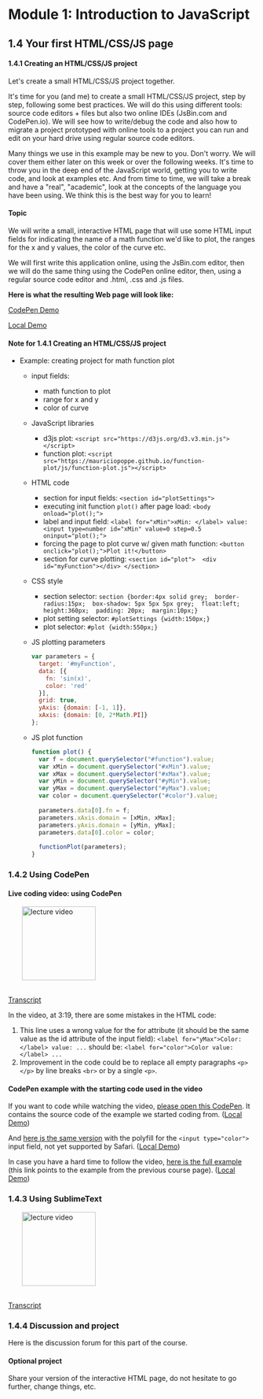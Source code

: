 # Module 1: Introduction to JavaScript

## 1.4 Your first HTML/CSS/JS page

#### 1.4.1 Creating an HTML/CSS/JS project

Let's create a small HTML/CSS/JS project together.

It's time for you (and me) to create a small HTML/CSS/JS project, step by step, following some best practices. We will do this using different tools: source code editors + files but also two online IDEs (JsBin.com and CodePen.io). We will see how to write/debug the code and also how to migrate a project prototyped with online tools to a project you can run and edit on your hard drive using regular source code editors.

Many things we use in this example may be new to you. Don't worry. We will cover them either later on this week or over the following weeks. It's time to throw you in the deep end of the JavaScript world, getting you to write code, and look at examples etc. And from time to time, we will take a break and have a "real", "academic", look at the concepts of the language you have been using. We think this is the best way for you to learn!

#### Topic

We will write a small, interactive HTML page that will use some HTML input fields for indicating the name of a math function we'd like to plot, the ranges for the x and y values, the color of the curve etc.

We will first write this application online, using the JsBin.com editor, then we will do the same thing using the CodePen online editor, then, using a regular source code editor and .html, .css and .js files.

__Here is what the resulting Web page will look like:__

[CodePen Demo](https://codepen.io/w3devcampus/pen/bqGboZ)

[Local Demo](src/01d-example01.html)


#### Note for 1.4.1 Creating an HTML/CSS/JS project

+ Example: creating project for math function plot
  + input fields:
    + math function to plot
    + range for x and y
    + color of curve
  + JavaScript libraries
    + d3js plot: `<script src="https://d3js.org/d3.v3.min.js"></script>`
    + function plot: `<script src="https://mauriciopoppe.github.io/function-plot/js/function-plot.js"></script>`
  + HTML code
    + section for input fields: `<section id="plotSettings">`
    + executing init function `plot()` after page load: `<body onload="plot();">`
    + label and input field: `<label for="xMin">xMin: </label> value: <input type=number id="xMin" value=0 step=0.5 oninput="plot();">`
    + forcing the page to plot curve w/ given math function: `<button onclick="plot();">Plot it!</button>`
    + section for curve plotting: `<section id="plot">  <div id="myFunction"></div> </section>`  
  + CSS style
    + section selector: `section {border:4px solid grey;  border-radius:15px;  box-shadow: 5px 5px 5px grey;  float:left;  height:360px;  padding: 20px;  margin:10px;}`
    + plot setting selector: `#plotSettings {width:150px;}`
    + plot selector: `#plot {width:550px;}`
  + JS plotting parameters

    ```js
    var parameters = {
      target: '#myFunction',
      data: [{
        fn: 'sin(x)', 
        color: 'red'
      }],
      grid: true,
      yAxis: {domain: [-1, 1]},
      xAxis: {domain: [0, 2*Math.PI]}
    };
    ```

  + JS plot function

    ```js
    function plot() {
      var f = document.querySelector("#function").value;
      var xMin = document.querySelector("#xMin").value;
      var xMax = document.querySelector("#xMax").value;
      var yMin = document.querySelector("#yMin").value;
      var yMax = document.querySelector("#yMax").value;
      var color = document.querySelector("#color").value;
      
      parameters.data[0].fn = f;
      parameters.xAxis.domain = [xMin, xMax];
      parameters.yAxis.domain = [yMin, yMax];
      parameters.data[0].color = color;
      
      functionPlot(parameters);
    }
    ```


### 1.4.2 Using CodePen

#### Live coding video: using CodePen

<a href="https://edx-video.net/W3CJSIXX2016-V001300_DTH.mp4" target="_BLANK">
  <img style="margin-left: 2em;" src="https://bit.ly/2JtB40Q" alt="lecture video" width=150/>
</a><br/><br/>

[Transcript](https://tinyurl.com/yxs66n8t)

In the video, at 3:19, there are some mistakes in the HTML code:

1. This line uses a wrong value for the for attribute (it should be the same value as the id attribute of the input field): `<label for="yMax">Color: </label> value: ...` should be: `<label for="color">Color value: </label> ...`
1. Improvement in the code could be to replace all empty paragraphs `<p></p>` by line breaks `<br>` or by a single `<p>`.


#### CodePen example with the starting code used in the video

If you want to code while watching the video, [please open this CodePen](https://codepen.io/w3devcampus/pen/GmbpzZ). It contains the source code of the example we started coding from. ([Local Demo](src/01d-example02.html))

And [here is the same version](https://codepen.io/w3devcampus/pen/PjomvR?editors=1000#0) with the polyfill for the `<input type="color">` input field, not yet supported by Safari. ([Local Demo](src/01d-example03.html))

In case you have a hard time to follow the video, [here is the full example](https://codepen.io/w3devcampus/pen/bqGboZ) (this link points to the example from the previous course page). ([Local Demo](src/01d-example04.html))


### 1.4.3 Using SublimeText

<a href="https://edx-video.net/W3CJSIXX2016-V001000_DTH.mp4" target="_BLANK">
  <img style="margin-left: 2em;" src="https://bit.ly/2JtB40Q" alt="lecture video" width=150/>
</a><br/><br/>

[Transcript](https://tinyurl.com/yygxc59p)


### 1.4.4 Discussion and project

Here is the discussion forum for this part of the course.

#### Optional project

Share your version of the interactive HTML page, do not hesitate to go further, change things, etc.



